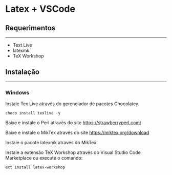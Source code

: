 # Latex + VSCode

## Requerimentos

---

- Text Live
- latexmk
- TeX Workshop

## Instalação

---

### Windows

Instale Tex Live através do gerenciador de pacotes Chocolatey.

    choco install texlive -y

Baixe e instale o Perl através do site https://strawberryperl.com/

Baixe e instale o MikTex através do site https://miktex.org/download

Instale o pacote latexmk através do MikTex.

Instale a extensão TeX Workshop através do Visual Studio Code Marketplace ou execute o comando:
    
    ext install latex-workshop